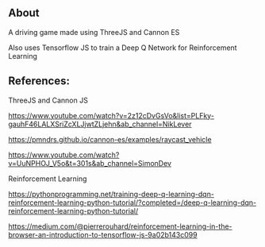 ## About

A driving game made using ThreeJS and Cannon ES

Also uses Tensorflow JS to train a Deep Q Network for Reinforcement Learning

## References:

ThreeJS and Cannon JS

https://www.youtube.com/watch?v=2z12cDvGsVo&list=PLFky-gauhF46LALXSriZcXLJjwtZLjehn&ab_channel=NikLever

https://pmndrs.github.io/cannon-es/examples/raycast_vehicle

https://www.youtube.com/watch?v=UuNPHOJ_V5o&t=301s&ab_channel=SimonDev

Reinforcement Learning

https://pythonprogramming.net/training-deep-q-learning-dqn-reinforcement-learning-python-tutorial/?completed=/deep-q-learning-dqn-reinforcement-learning-python-tutorial/

https://medium.com/@pierrerouhard/reinforcement-learning-in-the-browser-an-introduction-to-tensorflow-js-9a02b143c099
